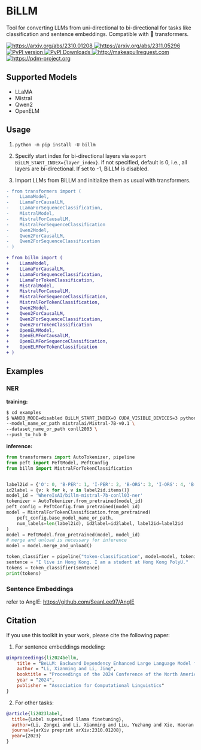 # BiLLM
Tool for converting LLMs from uni-directional to bi-directional for tasks like classification and sentence embeddings. Compatible with 🤗 transformers.

<a href="https://arxiv.org/abs/2310.01208">
    <img src="https://img.shields.io/badge/Arxiv-2310.01208-yellow.svg?style=flat-square" alt="https://arxiv.org/abs/2310.01208" />
</a>
<a href="https://arxiv.org/abs/2311.05296">
    <img src="https://img.shields.io/badge/Arxiv-2311.05296-yellow.svg?style=flat-square" alt="https://arxiv.org/abs/2311.05296" />
</a>
<a href="https://pypi.org/project/billm/">
    <img src="https://img.shields.io/pypi/v/billm?style=flat-square" alt="PyPI version" />
</a>
<a href="https://pypi.org/project/billm/">
    <img src="https://img.shields.io/pypi/dm/billm?style=flat-square" alt="PyPI Downloads" />
</a>
<a href="http://makeapullrequest.com">
    <img src="https://img.shields.io/badge/PRs-welcome-brightgreen.svg?style=flat-square" alt="http://makeapullrequest.com" />
</a>
<a href="https://pdm-project.org">
    <img src="https://img.shields.io/badge/pdm-managed-blueviolet" alt="https://pdm-project.org" />
</a>


## Supported Models

- LLaMA
- Mistral
- Qwen2
- OpenELM

## Usage

1) `python -m pip install -U billm`

2) Specify start index for bi-directional layers via `export BiLLM_START_INDEX={layer_index}`. if not specified, default is 0, i.e., all layers are bi-directional. If set to -1, BiLLM is disabled.

3) Import LLMs from BiLLM and initialize them as usual with transformers.

```diff
- from transformers import (
-    LLamaModel,
-    LLamaForCausalLM,
-    LLamaForSequenceClassification,
-    MistralModel,
-    MistralForCausalLM,
-    MistralForSequenceClassification
-    Qwen2Model,
-    Qwen2ForCausalLM,
-    Qwen2ForSequenceClassification
- )

+ from billm import (
+    LLamaModel,
+    LLamaForCausalLM,
+    LLamaForSequenceClassification,
+    LLamaForTokenClassification,
+    MistralModel,
+    MistralForCausalLM,
+    MistralForSequenceClassification,
+    MistralForTokenClassification,
+    Qwen2Model,
+    Qwen2ForCausalLM,
+    Qwen2ForSequenceClassification,
+    Qwen2ForTokenClassification
+    OpenELMModel,
+    OpenELMForCausalLM,
+    OpenELMForSequenceClassification,
+    OpenELMForTokenClassification
+ )
```

## Examples

### NER

**training:**

```bash
$ cd examples
$ WANDB_MODE=disabled BiLLM_START_INDEX=0 CUDA_VISIBLE_DEVICES=3 python billm_ner.py \
--model_name_or_path mistralai/Mistral-7B-v0.1 \
--dataset_name_or_path conll2003 \
--push_to_hub 0
```

**inference:**

```python
from transformers import AutoTokenizer, pipeline
from peft import PeftModel, PeftConfig
from billm import MistralForTokenClassification


label2id = {'O': 0, 'B-PER': 1, 'I-PER': 2, 'B-ORG': 3, 'I-ORG': 4, 'B-LOC': 5, 'I-LOC': 6, 'B-MISC': 7, 'I-MISC': 8}
id2label = {v: k for k, v in label2id.items()}
model_id = 'WhereIsAI/billm-mistral-7b-conll03-ner'
tokenizer = AutoTokenizer.from_pretrained(model_id)
peft_config = PeftConfig.from_pretrained(model_id)
model = MistralForTokenClassification.from_pretrained(
    peft_config.base_model_name_or_path,
    num_labels=len(label2id), id2label=id2label, label2id=label2id
)
model = PeftModel.from_pretrained(model, model_id)
# merge and unload is necessary for inference
model = model.merge_and_unload()

token_classifier = pipeline("token-classification", model=model, tokenizer=tokenizer, aggregation_strategy="simple")
sentence = "I live in Hong Kong. I am a student at Hong Kong PolyU."
tokens = token_classifier(sentence)
print(tokens)
```

### Sentence Embeddings

refer to AnglE: https://github.com/SeanLee97/AnglE


## Citation

If you use this toolkit in your work, please cite the following paper:

1) For sentence embeddings modeling:

```bibtex
@inproceedings{li2024bellm,
    title = "BeLLM: Backward Dependency Enhanced Large Language Model for Sentence Embeddings",
    author = "Li, Xianming and Li, Jing",
    booktitle = "Proceedings of the 2024 Conference of the North American Chapter of the Association for Computational Linguistics",
    year = "2024",
    publisher = "Association for Computational Linguistics"
}
```

2) For other tasks:

```bibtex
@article{li2023label,
  title={Label supervised llama finetuning},
  author={Li, Zongxi and Li, Xianming and Liu, Yuzhang and Xie, Haoran and Li, Jing and Wang, Fu-lee and Li, Qing and Zhong, Xiaoqin},
  journal={arXiv preprint arXiv:2310.01208},
  year={2023}
}
```
